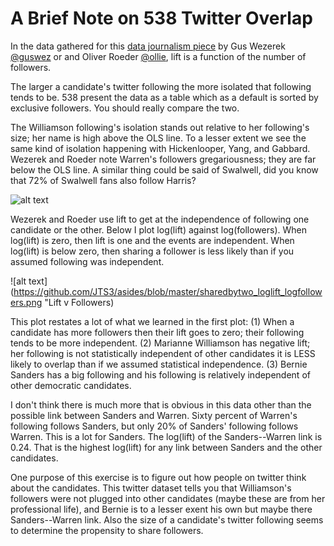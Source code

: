# A Brief Note on 538 Twitter Overlap


In the data gathered for this [data journalism piece](https://fivethirtyeight.com/features/which-2020-candidates-have-the-most-in-common-on-twitter/) by Gus Wezerek [@guswez](https://twitter.com/guswez) or and Oliver Roeder [@ollie](https://twitter.com/ollie),  lift is a function of the number of followers. 

The larger a candidate's twitter following the more isolated that following tends to be. 538 present the data as a table which as a default is sorted by exclusive followers.  You should really compare the two. 

The Williamson following's isolation stands out relative to her following's size; her name is high above the OLS line.  To a lesser extent we see the same kind of isolation happening with Hickenlooper, Yang, and Gabbard.  Wezerek and Roeder note Warren's followers gregariousness; they are far below the OLS line.  A similar thing could be said of Swalwell, did you know that 72% of Swalwell fans also follow Harris?

![alt text](https://github.com/JTS3/asides/blob/master/sharedbytwo_exclusivefollowers_followers.png "Exclusive Followers v Followers")

Wezerek and Roeder use lift to get at the independence of following one candidate or the other.  Below I plot log(lift) against log(followers). When log(lift) is zero, then lift is one and the events are independent.  When log(lift) is below zero, then sharing a follower is less likely than if you assumed following was independent. 

![alt text](https://github.com/JTS3/asides/blob/master/sharedbytwo_loglift_logfollowers.png "Lift v Followers)

This plot restates a lot of what we learned in the first plot:  (1) When a candidate has more followers then their lift goes to zero; their following tends to be more independent.  (2) Marianne Williamson has negative lift; her following is not statistically independent of other candidates it is LESS likely to overlap than if we assumed statistical independence.   (3) Bernie Sanders has a big following and his following is relatively independent of other democratic candidates.

I don't think there is much more that is obvious in this data other than the possible link between Sanders and Warren.  Sixty percent of Warren's following follows Sanders, but only 20% of Sanders' following follows Warren.  This is a lot for Sanders.  The log(lift) of the Sanders--Warren link is 0.24.  That is the highest log(lift) for any link between Sanders and the other candidates. 

One purpose of this exercise is to figure out how people on twitter think about the candidates.  This twitter dataset tells you that Williamson's followers were not plugged into other candidates (maybe these are from her professional life), and Bernie is to a lesser exent his own but maybe there Sanders--Warren link.  Also the size of a candidate's twitter following seems to determine the propensity to share followers. 
